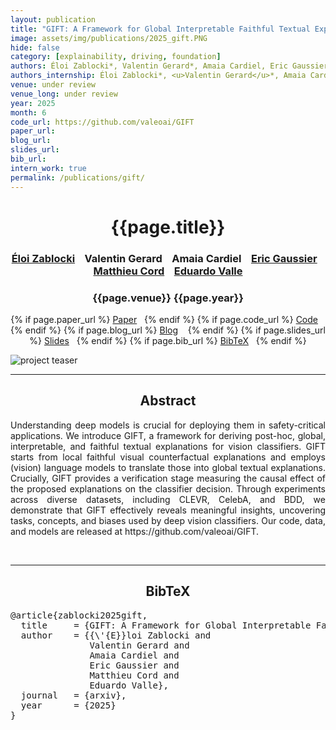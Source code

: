 ```yaml
---
layout: publication
title: "GIFT: A Framework for Global Interpretable Faithful Textual Explanations of Vision Classifiers" 
image: assets/img/publications/2025_gift.PNG
hide: false
category: [explainability, driving, foundation]
authors: Éloi Zablocki*, Valentin Gerard*, Amaia Cardiel, Eric Gaussier, Matthieu Cord, Eduardo Valle
authors_internship: Éloi Zablocki*, <u>Valentin Gerard</u>*, Amaia Cardiel, Eric Gaussier, Matthieu Cord, Eduardo Valle
venue: under review
venue_long: under review
year: 2025
month: 6
code_url: https://github.com/valeoai/GIFT 
paper_url: 
blog_url: 
slides_url: 
bib_url: 
intern_work: true
permalink: /publications/gift/
---
```


<h1 align="center"> {{page.title}} </h1>
<!-- Simple call of authors -->
<!-- <h3 align="center"> {{page.authors}} </h3> -->
<!-- Alternatively you can add links to author pages -->
<h3 align="center"> <a href="https://scholar.google.fr/citations?user=dOkbUmEAAAAJ">Éloi Zablocki</a> &nbsp;&nbsp; Valentin Gerard &nbsp;&nbsp; Amaia Cardiel &nbsp;&nbsp; <a href="https://ama.liglab.fr/~gaussier/">Eric Gaussier</a> &nbsp;&nbsp; <a href="https://cord.isir.upmc.fr/">Matthieu Cord</a> &nbsp;&nbsp; <a href="https://scholar.google.com/citations?user=lxWPqWAAAAAJ">Eduardo Valle</a></h3>


<h3 align="center"> {{page.venue}} {{page.year}} </h3>

<div align="center">
  <p>
    {% if page.paper_url %}
    <a href="{{ page.paper_url }}"><i class="far fa-file-pdf"></i> Paper</a>&nbsp;&nbsp;
    {% endif %}
    {% if page.code_url %}
    <a href="{{ page.code_url }}"><i class="fab fa-github"></i> Code</a> &nbsp;&nbsp;
    {% endif %}
    {% if page.blog_url %}
    <a href="{{ page.blog_url }}"><i class="fab fa-blogger"></i> Blog</a> &nbsp;&nbsp;
    {% endif %}
    {% if page.slides_url %}
    <a href="{{ page.slides_url }}"><i class="far fa-file-pdf"></i> Slides</a>&nbsp;&nbsp;
    {% endif %}
    {% if page.bib_url %}
    <a href="{{ page.bib_url}}"><i class="far fa-file-alt"></i> BibTeX</a>&nbsp;&nbsp;
    {% endif %}
  </p>
</div>


<div class="publication-teaser">
    <img src="../../{{ page.image }}" alt="project teaser"/>
</div>


<hr>

<h2  align="center">Abstract</h2>

<p align="justify">Understanding deep models is crucial for deploying them in safety-critical applications. We introduce GIFT, a framework for deriving post-hoc, global, interpretable, and faithful textual explanations for vision classifiers. GIFT starts from local faithful visual counterfactual explanations and employs (vision) language models to translate those into global textual explanations. Crucially, GIFT provides a verification stage measuring the causal effect of the proposed explanations on the classifier decision. Through experiments across diverse datasets, including CLEVR, CelebA, and BDD, we demonstrate that GIFT effectively reveals meaningful insights, uncovering tasks, concepts, and biases used by deep vision classifiers. Our code, data, and models are released at https://github.com/valeoai/GIFT.</p>

<br>
<hr>

<h2  align="center">BibTeX</h2>
<left>
  <pre class="bibtex-box">
@article{zablocki2025gift,
  title     = {GIFT: A Framework for Global Interpretable Faithful Textual Explanations of Vision Classifiers},
  author    = {{\'{E}}loi Zablocki and
               Valentin Gerard and 
               Amaia Cardiel and
               Eric Gaussier and
               Matthieu Cord and 
               Eduardo Valle},
  journal   = {arxiv},
  year      = {2025}
}
</pre>
</left>

<br>
